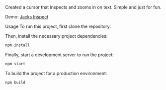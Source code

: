 Created a cursor that inspects and zooms in on text. Simple and just for fun.

Demo: [Jacks Inspect](https://jacks-textinspect.vercel.app)

Usage
To run this project, first clone the repository:

Then, install the necessary project dependencies:
```bash
npm install
```

Finally, start a development server to run the project:
```bash
npm start
```

To build the project for a production environment:
```bash
npm build
```
